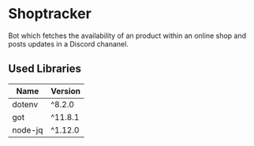 # Shoptracker

Bot which fetches the availability of an product within an online shop and posts updates in a Discord chananel.

## Used Libraries

|Name|Version|
|---|---|
|dotenv|^8.2.0|
|got|^11.8.1|
|node-jq|^1.12.0|